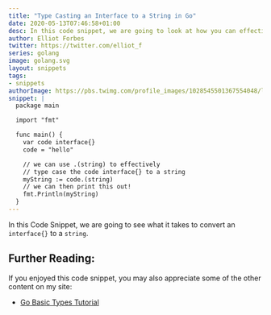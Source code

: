 ```yaml
---
title: "Type Casting an Interface to a String in Go"
date: 2020-05-13T07:46:58+01:00
desc: In this code snippet, we are going to look at how you can effectively cast an interface in go to a string.
author: Elliot Forbes
twitter: https://twitter.com/elliot_f
series: golang
image: golang.svg
layout: snippets
tags:
- snippets
authorImage: https://pbs.twimg.com/profile_images/1028545501367554048/lzr43cQv_400x400.jpg
snippet: |
  package main

  import "fmt"

  func main() {
    var code interface{}
    code = "hello"

    // we can use .(string) to effectively
    // type case the code interface{} to a string
    myString := code.(string)
    // we can then print this out!
    fmt.Println(myString)
  }
---
```


In this Code Snippet, we are going to see what it takes to convert an `interface{}` to a `string`.

## Further Reading:

If you enjoyed this code snippet, you may also appreciate some of the other content on my site:

* [Go Basic Types Tutorial](/golang/go-basic-types-tutorial/)